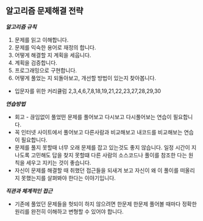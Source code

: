 ## 알고리즘 문제해결 전략

***알고리즘 규칙***

1. 문제를 읽고 이해합니다.
2. 문제를 익숙한 용어로 재정의 합니다.
3. 어떻게 해결할 지 계획을 세웁니다.
4. 계획을 검증합니다.
5. 프로그래밍으로 구현합니다.
6. 어떻게 풀었는 지 되돌아보고, 개선할 방법이 있는지 찾아봅니다.

+ 입문자를 위한 커리큘럼  2,3,4,6,7,8,18,19,21,22,23,27,28,29,30



***연습방법***

+  회고 - 끊임없이 풀었떤 문제를 풀어보고 다시보고 다시풀어보는 연습이 필요합니다.
+  꼭 인터넷 사이트에서 풀어보고 다른사람과 비교해보고 내코드를 비교해보는 연습이 필요합니다.
+  문제를 풀지 못할때 너무 오래 문제를 잡고 있는것도 좋지 않습니다. 일정 시간이 지나도록 고민해도 답을 찾지 못할떄 다른 사람의 소스코드나 풀이를 참조한 다는 원칙을 세우고 지키는 것이 좋습니다.
+ 자신이 문제를 해결할 때 취했던 접근들을 되새겨 보고 자신이 왜 이 풀이를 떠올리지 못했는지를 살펴봐야 한다는 이야기입니다.



***직관과 체계적인 접근***

+ 기존에 풀었던 문제들을 헛되이 하지 않으려면 한문제 한문제 풀어볼 때마다 정확한 원리를 완전히 이해하고 변형할 수 있어야 합니다.

